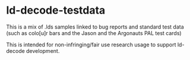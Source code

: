 # ld-decode-testdata
This is a mix of .lds samples linked to bug reports and standard test data (such as colo[u]r bars and the Jason and the Argonauts PAL test cards)

This is intended for non-infringing/fair use research usage to support ld-decode development.
